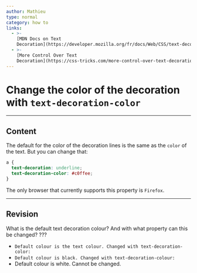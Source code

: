 ```yaml
---
author: Mathieu
type: normal
category: how to
links:
  - >-
    [MDN Docs on Text
    Decoration](https://developer.mozilla.org/fr/docs/Web/CSS/text-decoration){documentation}
  - >-
    [More Control Over Text
    Decoration](https://css-tricks.com/more-control-over-text-decoration/){website}
---
```


# Change the color of the decoration with `text-decoration-color`


---

## Content

The default for the color of the decoration lines is the same as the `color` of the text. But you can change that:

```css
a {
  text-decoration: underline;
  text-decoration-color: #c0ffee;
}
```

The only browser that currently supports this property is `Firefox`.


---

## Revision

What is the default text decoration colour? And with what property can this be changed? ???

- `Default colour is the text colour. Changed with text-decoration-color:`
- `Default colour is black. Changed with text-decoration-colour:`
- Default colour is white. Cannot be changed.
